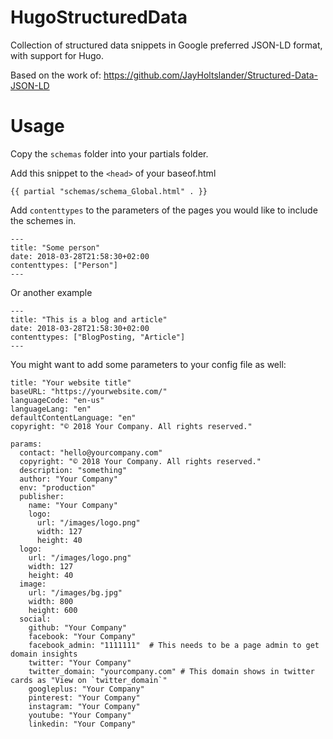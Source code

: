 # HugoStructuredData
 Collection of structured data snippets in Google preferred JSON-LD format, with support for Hugo.

Based on the work of: https://github.com/JayHoltslander/Structured-Data-JSON-LD

# Usage

Copy the `schemas` folder into your partials folder.

Add this snippet to the `<head>` of your baseof.html

`{{ partial "schemas/schema_Global.html" . }}`

Add `contenttypes` to the parameters of the pages you would like to include the schemes in.

```
---
title: "Some person"
date: 2018-03-28T21:58:30+02:00
contenttypes: ["Person"]
---
```

Or another example

```
---
title: "This is a blog and article"
date: 2018-03-28T21:58:30+02:00
contenttypes: ["BlogPosting, "Article"]
---
```

You might want to add some parameters to your config file as well:

```
title: "Your website title"
baseURL: "https://yourwebsite.com/"
languageCode: "en-us"
languageLang: "en"
defaultContentLanguage: "en"
copyright: "© 2018 Your Company. All rights reserved."

params:
  contact: "hello@yourcompany.com"
  copyright: "© 2018 Your Company. All rights reserved."
  description: "something"
  author: "Your Company"
  env: "production"
  publisher:
    name: "Your Company"
    logo:
      url: "/images/logo.png"
      width: 127
      height: 40
  logo: 
    url: "/images/logo.png"
    width: 127
    height: 40
  image:
    url: "/images/bg.jpg"
    width: 800
    height: 600
  social:
    github: "Your Company"
    facebook: "Your Company"
    facebook_admin: "1111111"  # This needs to be a page admin to get domain insights
    twitter: "Your Company"
    twitter_domain: "yourcompany.com" # This domain shows in twitter cards as "View on `twitter_domain`"
    googleplus: "Your Company"
    pinterest: "Your Company"
    instagram: "Your Company"
    youtube: "Your Company"
    linkedin: "Your Company"
```